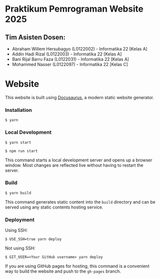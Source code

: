 # Praktikum Pemrograman Website 2025

<h2> Tim Asisten Dosen: </h2> 

- Abraham Willem Hersubagyo (L0122002) - Informatika 22 [Kelas A]
- Addin Hadi Rizal (L0122003) - Informatika 22 [Kelas A]
- Bani Rijal Barru Faza	(L0122031) - Informatika 22 [Kelas A]
- Mohammed Nasser (L0122097) - Informatika 22 [Kelas C]

# Website

This website is built using [Docusaurus](https://docusaurus.io/), a modern static website generator.

### Installation

```
$ yarn
```

### Local Development

```
$ yarn start
```

```
$ npm run start
```

This command starts a local development server and opens up a browser window. Most changes are reflected live without having to restart the server.

### Build

```
$ yarn build
```

This command generates static content into the `build` directory and can be served using any static contents hosting service.

### Deployment

Using SSH:

```
$ USE_SSH=true yarn deploy
```

Not using SSH:

```
$ GIT_USER=<Your GitHub username> yarn deploy
```

If you are using GitHub pages for hosting, this command is a convenient way to build the website and push to the `gh-pages` branch.
